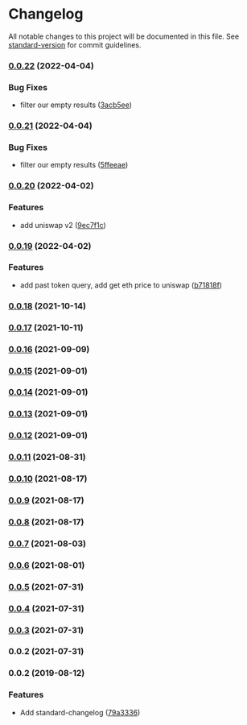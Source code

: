 # Changelog

All notable changes to this project will be documented in this file. See [standard-version](https://github.com/conventional-changelog/standard-version) for commit guidelines.

### [0.0.22](https://github.com/fractional-company/amm-data/compare/v0.0.21...v0.0.22) (2022-04-04)


### Bug Fixes

* filter our empty results ([3acb5ee](https://github.com/fractional-company/amm-data/commit/3acb5eef50629228f805dd9f9e2de704ada622cc))

### [0.0.21](https://github.com/fractional-company/amm-data/compare/v0.0.20...v0.0.21) (2022-04-04)


### Bug Fixes

* filter our empty results ([5ffeeae](https://github.com/fractional-company/amm-data/commit/5ffeeae25c124da0a6be6af5fde49297680c5e26))

### [0.0.20](https://github.com/fractional-company/amm-data/compare/v0.0.19...v0.0.20) (2022-04-02)


### Features

* add uniswap v2 ([9ec7f1c](https://github.com/fractional-company/amm-data/commit/9ec7f1c71ab8db251477674be65166163d29dcee))

### [0.0.19](https://github.com/fractional-company/amm-data/compare/v0.0.18...v0.0.19) (2022-04-02)


### Features

* add past token query, add get eth price to uniswap ([b71818f](https://github.com/fractional-company/amm-data/commit/b71818f49544873c7885cea902e02317fd132d01))

### [0.0.18](https://github.com/fractional-company/amm-data/compare/v0.0.17...v0.0.18) (2021-10-14)

### [0.0.17](https://github.com/fractional-company/amm-data/compare/v0.0.16...v0.0.17) (2021-10-11)

### [0.0.16](https://github.com/fractional-company/amm-data/compare/v0.0.15...v0.0.16) (2021-09-09)

### [0.0.15](https://github.com/fractional-company/amm-data/compare/v0.0.14...v0.0.15) (2021-09-01)

### [0.0.14](https://github.com/fractional-company/amm-data/compare/v0.0.13...v0.0.14) (2021-09-01)

### [0.0.13](https://github.com/fractional-company/amm-data/compare/v0.0.12...v0.0.13) (2021-09-01)

### [0.0.12](https://github.com/fractional-company/amm-data/compare/v0.0.11...v0.0.12) (2021-09-01)

### [0.0.11](https://github.com/fractional-company/amm-data/compare/v0.0.10...v0.0.11) (2021-08-31)

### [0.0.10](https://github.com/fractional-company/amm-data/compare/v0.0.9...v0.0.10) (2021-08-17)

### [0.0.9](https://github.com/fractional-company/amm-data/compare/v0.0.8...v0.0.9) (2021-08-17)

### [0.0.8](https://github.com/fractional-company/amm-data/compare/v0.0.7...v0.0.8) (2021-08-17)

### [0.0.7](https://github.com/fractional-company/amm-data/compare/v0.0.6...v0.0.7) (2021-08-03)

### [0.0.6](https://github.com/fractional-company/amm-data/compare/v0.0.5...v0.0.6) (2021-08-01)

### [0.0.5](https://github.com/fractional-company/amm-info/compare/v0.0.4...v0.0.5) (2021-07-31)

### [0.0.4](https://github.com/fractional-company/amm-info/compare/v0.0.3...v0.0.4) (2021-07-31)

### [0.0.3](https://github.com/fractional-company/amm-info/compare/v0.0.2...v0.0.3) (2021-07-31)

### 0.0.2 (2021-07-31)

### 0.0.2 (2019-08-12)


### Features

* Add standard-changelog ([79a3336](https://github.com/mitevpi/node-module-template/commit/79a3336))
